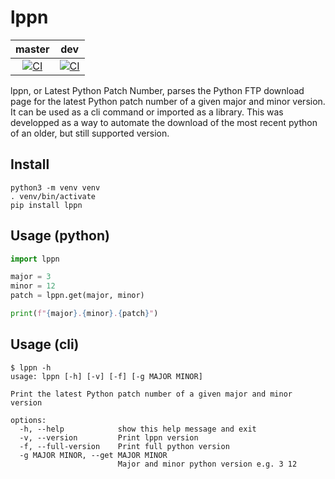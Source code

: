 # lppn
| master | dev |
| :----: | :-: |
| [![CI](https://github.com/president-not-sure/lppn/actions/workflows/CI.yaml/badge.svg?branch=master)](https://github.com/president-not-sure/lppn/actions/workflows/CD.yaml) | [![CI](https://github.com/president-not-sure/lppn/actions/workflows/CI.yaml/badge.svg?branch=dev)](https://github.com/president-not-sure/lppn/actions/workflows/CD.yaml) |

lppn, or Latest Python Patch Number, parses the Python FTP download page for the latest Python patch number of a given major and minor version. It can be used as a cli command or imported as a library. This was developped as a way to automate the download of the most recent python of an older, but still supported version.

## Install
```shell
python3 -m venv venv
. venv/bin/activate
pip install lppn
```

## Usage (python)
```python
import lppn

major = 3
minor = 12
patch = lppn.get(major, minor)

print(f"{major}.{minor}.{patch}")
```

## Usage (cli)
```shell
$ lppn -h
usage: lppn [-h] [-v] [-f] [-g MAJOR MINOR]

Print the latest Python patch number of a given major and minor version

options:
  -h, --help            show this help message and exit
  -v, --version         Print lppn version
  -f, --full-version    Print full python version
  -g MAJOR MINOR, --get MAJOR MINOR
                        Major and minor python version e.g. 3 12
```

